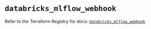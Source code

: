 # `databricks_mlflow_webhook`

Refer to the Terraform Registry for docs: [`databricks_mlflow_webhook`](https://registry.terraform.io/providers/databricks/databricks/1.36.1/docs/resources/mlflow_webhook).
